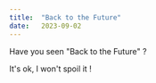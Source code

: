 ```yaml
---
title:  "Back to the Future"
date:   2023-09-02
---
```



Have you seen "Back to the Future" ?

It's ok, I won't spoil it !
